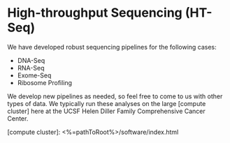 # High-throughput Sequencing (HT-Seq)

We have developed robust sequencing pipelines for the following cases:

* DNA-Seq
* RNA-Seq
* Exome-Seq
* Ribosome Profiling

We develop new pipelines as needed, so feel free to come to us with
other types of data.  We typically run these analyses on the large
[compute cluster] here at the UCSF Helen Diller Family Comprehensive
Cancer Center.


[compute cluster]: <%=pathToRoot%>/software/index.html
